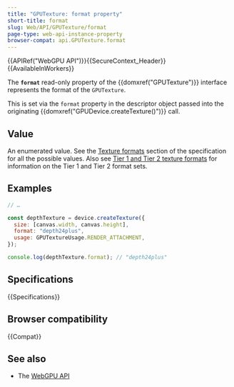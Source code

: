 ```yaml
---
title: "GPUTexture: format property"
short-title: format
slug: Web/API/GPUTexture/format
page-type: web-api-instance-property
browser-compat: api.GPUTexture.format
---
```


{{APIRef("WebGPU API")}}{{SecureContext_Header}}{{AvailableInWorkers}}

The **`format`** read-only property of the
{{domxref("GPUTexture")}} interface represents the format of the `GPUTexture`.

This is set via the `format` property in the descriptor object passed into the originating {{domxref("GPUDevice.createTexture()")}} call.

## Value

An enumerated value. See the [Texture formats](https://gpuweb.github.io/gpuweb/#enumdef-gputextureformat) section of the specification for all the possible values. Also see [Tier 1 and Tier 2 texture formats](/en-US/docs/Web/API/GPUDevice/createTexture#tier_1_and_tier_2_texture_formats) for information on the Tier 1 and Tier 2 format sets.

## Examples

```js
// …

const depthTexture = device.createTexture({
  size: [canvas.width, canvas.height],
  format: "depth24plus",
  usage: GPUTextureUsage.RENDER_ATTACHMENT,
});

console.log(depthTexture.format); // "depth24plus"
```

## Specifications

{{Specifications}}

## Browser compatibility

{{Compat}}

## See also

- The [WebGPU API](/en-US/docs/Web/API/WebGPU_API)
